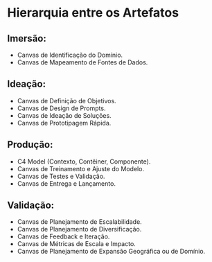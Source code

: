 # Hierarquia entre os Artefatos

## Imersão:

- Canvas de Identificação do Domínio.
- Canvas de Mapeamento de Fontes de Dados.

## Ideação:

- Canvas de Definição de Objetivos.
- Canvas de Design de Prompts.
- Canvas de Ideação de Soluções.
- Canvas de Prototipagem Rápida.

## Produção:

- C4 Model (Contexto, Contêiner, Componente).
- Canvas de Treinamento e Ajuste do Modelo.
- Canvas de Testes e Validação.
- Canvas de Entrega e Lançamento.

## Validação:

- Canvas de Planejamento de Escalabilidade.
- Canvas de Planejamento de Diversificação.
- Canvas de Feedback e Iteração.
- Canvas de Métricas de Escala e Impacto.
- Canvas de Planejamento de Expansão Geográfica ou de Domínio.
